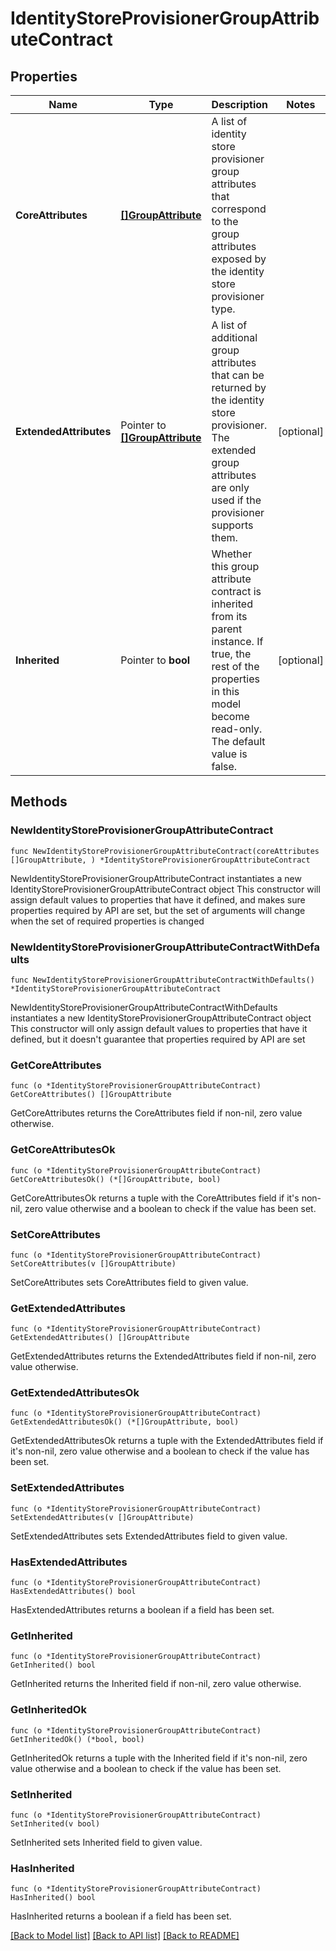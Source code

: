 # IdentityStoreProvisionerGroupAttributeContract

## Properties

Name | Type | Description | Notes
------------ | ------------- | ------------- | -------------
**CoreAttributes** | [**[]GroupAttribute**](GroupAttribute.md) | A list of identity store provisioner group attributes that correspond to the group attributes exposed by the identity store provisioner type. | 
**ExtendedAttributes** | Pointer to [**[]GroupAttribute**](GroupAttribute.md) | A list of additional group attributes that can be returned by the identity store provisioner. The extended group attributes are only used if the provisioner supports them. | [optional] 
**Inherited** | Pointer to **bool** | Whether this group attribute contract is inherited from its parent instance. If true, the rest of the properties in this model become read-only. The default value is false. | [optional] 

## Methods

### NewIdentityStoreProvisionerGroupAttributeContract

`func NewIdentityStoreProvisionerGroupAttributeContract(coreAttributes []GroupAttribute, ) *IdentityStoreProvisionerGroupAttributeContract`

NewIdentityStoreProvisionerGroupAttributeContract instantiates a new IdentityStoreProvisionerGroupAttributeContract object
This constructor will assign default values to properties that have it defined,
and makes sure properties required by API are set, but the set of arguments
will change when the set of required properties is changed

### NewIdentityStoreProvisionerGroupAttributeContractWithDefaults

`func NewIdentityStoreProvisionerGroupAttributeContractWithDefaults() *IdentityStoreProvisionerGroupAttributeContract`

NewIdentityStoreProvisionerGroupAttributeContractWithDefaults instantiates a new IdentityStoreProvisionerGroupAttributeContract object
This constructor will only assign default values to properties that have it defined,
but it doesn't guarantee that properties required by API are set

### GetCoreAttributes

`func (o *IdentityStoreProvisionerGroupAttributeContract) GetCoreAttributes() []GroupAttribute`

GetCoreAttributes returns the CoreAttributes field if non-nil, zero value otherwise.

### GetCoreAttributesOk

`func (o *IdentityStoreProvisionerGroupAttributeContract) GetCoreAttributesOk() (*[]GroupAttribute, bool)`

GetCoreAttributesOk returns a tuple with the CoreAttributes field if it's non-nil, zero value otherwise
and a boolean to check if the value has been set.

### SetCoreAttributes

`func (o *IdentityStoreProvisionerGroupAttributeContract) SetCoreAttributes(v []GroupAttribute)`

SetCoreAttributes sets CoreAttributes field to given value.


### GetExtendedAttributes

`func (o *IdentityStoreProvisionerGroupAttributeContract) GetExtendedAttributes() []GroupAttribute`

GetExtendedAttributes returns the ExtendedAttributes field if non-nil, zero value otherwise.

### GetExtendedAttributesOk

`func (o *IdentityStoreProvisionerGroupAttributeContract) GetExtendedAttributesOk() (*[]GroupAttribute, bool)`

GetExtendedAttributesOk returns a tuple with the ExtendedAttributes field if it's non-nil, zero value otherwise
and a boolean to check if the value has been set.

### SetExtendedAttributes

`func (o *IdentityStoreProvisionerGroupAttributeContract) SetExtendedAttributes(v []GroupAttribute)`

SetExtendedAttributes sets ExtendedAttributes field to given value.

### HasExtendedAttributes

`func (o *IdentityStoreProvisionerGroupAttributeContract) HasExtendedAttributes() bool`

HasExtendedAttributes returns a boolean if a field has been set.

### GetInherited

`func (o *IdentityStoreProvisionerGroupAttributeContract) GetInherited() bool`

GetInherited returns the Inherited field if non-nil, zero value otherwise.

### GetInheritedOk

`func (o *IdentityStoreProvisionerGroupAttributeContract) GetInheritedOk() (*bool, bool)`

GetInheritedOk returns a tuple with the Inherited field if it's non-nil, zero value otherwise
and a boolean to check if the value has been set.

### SetInherited

`func (o *IdentityStoreProvisionerGroupAttributeContract) SetInherited(v bool)`

SetInherited sets Inherited field to given value.

### HasInherited

`func (o *IdentityStoreProvisionerGroupAttributeContract) HasInherited() bool`

HasInherited returns a boolean if a field has been set.


[[Back to Model list]](../README.md#documentation-for-models) [[Back to API list]](../README.md#documentation-for-api-endpoints) [[Back to README]](../README.md)



